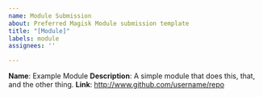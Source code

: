 ```yaml
---
name: Module Submission
about: Preferred Magisk Module submission template
title: "[Module]"
labels: module
assignees: ''

---
```


**Name**: Example Module
**Description**:  A simple module that does this, that, and the other thing.
**Link**: http://www.github.com/username/repo

